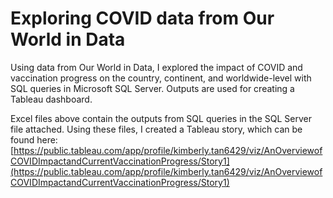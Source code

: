 # Exploring COVID data from  Our World in Data

Using data from Our World in Data, I explored the impact of COVID and vaccination progress on the country, continent, and worldwide-level with SQL queries in Microsoft SQL Server. Outputs are used for creating a Tableau dashboard.

Excel files above contain the outputs from SQL queries in the SQL Server file attached. Using these files, I created a Tableau story, which can be found here: [https://public.tableau.com/app/profile/kimberly.tan6429/viz/AnOverviewofCOVIDImpactandCurrentVaccinationProgress/Story1](https://public.tableau.com/app/profile/kimberly.tan6429/viz/AnOverviewofCOVIDImpactandCurrentVaccinationProgress/Story1)


